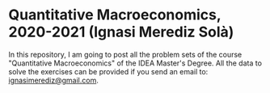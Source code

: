 # Quantitative Macroeconomics, 2020-2021 (Ignasi Merediz Solà)

In this repository, I am going to post all the problem sets of the course "Quantitative Macroeconomics" of the IDEA Master's Degree. All the data to solve the exercises can be provided if you send an email to: ignasimerediz@gmail.com.
